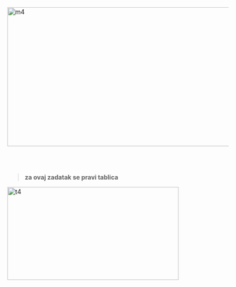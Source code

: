 <img width="888" height="317" alt="m4" src="https://github.com/user-attachments/assets/cce9b6a0-9e36-40ef-8d62-b65410dca7f7" />

<br><br>

> **za ovaj zadatak se pravi tablica**

<img width="390" height="212" alt="t4" src="https://github.com/user-attachments/assets/2b7aa73e-6837-4a3a-88fa-e333cd2d9596" />
